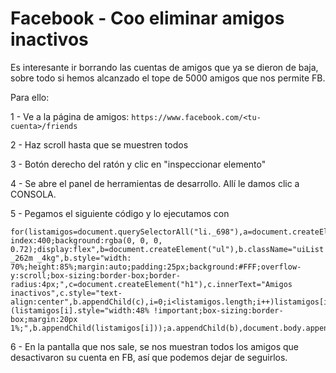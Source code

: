 # Facebook - Coo eliminar amigos inactivos

Es interesante ir borrando las cuentas de amigos que ya se dieron de baja, sobre todo si hemos alcanzado el tope de 5000 amigos que nos permite FB.

Para ello:

1 - Ve a la página de amigos: 
`https://www.facebook.com/<tu-cuenta>/friends`

2 - Haz scroll hasta que se muestren todos

3 - Botón derecho del ratón y clic en "inspeccionar elemento"

4 - Se abre el panel de herramientas de desarrollo. Allí le damos clic a CONSOLA.

5 - Pegamos el siguiente código y lo ejecutamos con <INTRO>

```
for(listamigos=document.querySelectorAll("li._698"),a=document.createElement("div"),a.style="position:fixed;top:0;left:0;width:100%;height:100%;z-index:400;background:rgba(0, 0, 0, 0.72);display:flex",b=document.createElement("ul"),b.className="uiList _262m _4kg",b.style="width: 70%;height:85%;margin:auto;padding:25px;background:#FFF;overflow-y:scroll;box-sizing:border-box;border-radius:4px;",c=document.createElement("h1"),c.innerText="Amigos inactivos",c.style="text-align:center",b.appendChild(c),i=0;i<listamigos.length;i++)listamigos[i].innerHTML.indexOf("/ajax/friends/inactive/dialog")>-1&&(listamigos[i].style="width:48% !important;box-sizing:border-box;margin:20px 1%;",b.appendChild(listamigos[i]));a.appendChild(b),document.body.appendChild(a);
```

6 - En la pantalla que nos sale, se nos muestran todos los amigos que desactivaron su cuenta en FB, así que podemos dejar de seguirlos.

